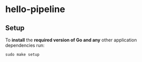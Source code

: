 # hello-pipeline

## Setup

To **install** the **required version of Go and any** other application dependencies run:

```shell
sudo make setup
```
